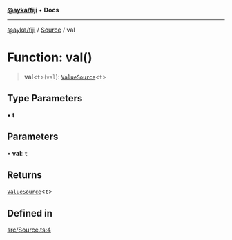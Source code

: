 [**@ayka/fiji**](../../../README.md) • **Docs**

***

[@ayka/fiji](../../../globals.md) / [Source](../README.md) / val

# Function: val()

> **val**\<`t`\>(`val`): [`ValueSource`](../classes/ValueSource.md)\<`t`\>

## Type Parameters

• **t**

## Parameters

• **val**: `t`

## Returns

[`ValueSource`](../classes/ValueSource.md)\<`t`\>

## Defined in

[src/Source.ts:4](https://github.com/AndreyMork/fiji/blob/fde791600000fa1e2ba950f5f939a73281ac49cc/src/Source.ts#L4)
